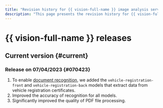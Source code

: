 ```yaml
---
title: "Revision history for {{ vision-full-name }} image analysis service"
description: "This page presents the revision history for {{ vision-full-name }} image analysis service."
---
```


# {{ vision-full-name }} releases

## Current version {#current}

### Release on 07/04/2023 {#070423}

1. To enable [document recognition](concepts/ocr/template-recognition.md), we added the `vehicle-registration-front` and `vehicle-registration-back` models that extract data from vehicle registration certificates.
1. Improved the accuracy of recognition for all models.
1. Significantly improved the quality of PDF file processing.
